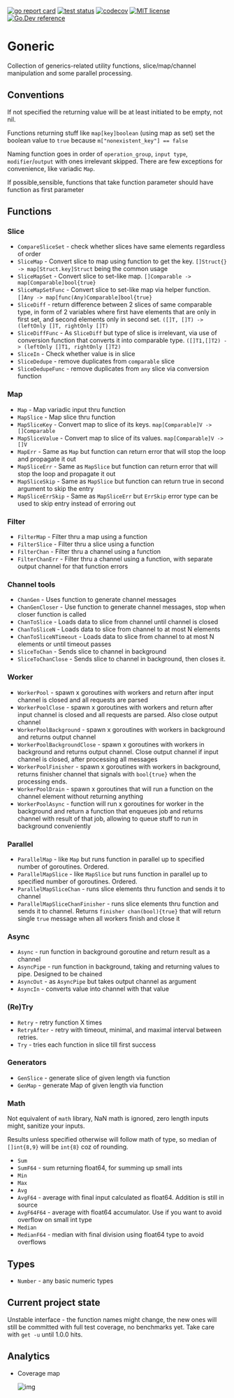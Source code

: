 [![go report card](https://goreportcard.com/badge/github.com/XANi/goneric "go report card")](https://goreportcard.com/report/github.com/XANi/goneric)
[![test status](https://github.com/go-gorm/gorm/workflows/tests/badge.svg?branch=master "test status")](https://github.com/XANi/goneric)
[![codecov](https://codecov.io/gh/XANi/goneric/branch/master/graph/badge.svg?token=079HADYAJG)](https://codecov.io/gh/XANi/goneric)
[![MIT license](https://img.shields.io/badge/license-MIT-brightgreen.svg)](https://opensource.org/licenses/MIT)
[![Go.Dev reference](https://img.shields.io/badge/go.dev-reference-blue?logo=go&logoColor=white)](https://pkg.go.dev/github.com/XANi/goneric?tab=doc)

# Goneric 

Collection of generics-related utility functions, slice/map/channel manipulation and some parallel processing.

## Conventions

If not specified the returning value will be at least initiated to be empty, not nil.

Functions returning stuff like `map[key]boolean` (using map as set) set the boolean value to `true` 
because `m["nonexistent_key"] == false`

Naming function goes in order of `operation_group`, `input type`, `modifier`/`output` with ones irrelevant skipped.
There are few exceptions for convenience, like variadic `Map`.

If possible,sensible, functions that take function parameter should have function as first parameter


## Functions

### Slice 

* `CompareSliceSet` - check whether slices have same elements regardless of order
* `SliceMap` - Convert slice to map using function to get the key. `[]Struct{} -> map[Struct.key]Struct` being the common usage
* `SliceMapSet` - Convert slice to set-like map. `[]Comparable -> map[Comparable]bool{true}`
* `SliceMapSetFunc` - Convert slice to set-like map via helper function. `[]Any -> map[func(Any)Comparable]bool{true}`
* `SliceDiff` - return difference between 2 slices of same comparable type, in form of 2 variables where first have elements 
   that are only in first set, and second elements only in second set. `([]T, []T) -> (leftOnly []T, rightOnly []T)`
* `SliceDiffFunc`  - As `SliceDiff` but type of slice is irrelevant, via use of conversion function that converts it
   into comparable type. `([]T1,[]T2) -> (leftOnly []T1, rightOnly []T2)`
* `SliceIn` - Check whether value is in slice
* `SliceDedupe` - remove duplicates from `comparable` slice
* `SliceDedupeFunc` - remove duplicates from `any` slice via conversion function

### Map

* `Map` - Map variadic input thru function
* `MapSlice` - Map slice thru function
* `MapSliceKey` - Convert map to slice of its keys. `map[Comparable]V -> []Comparable` 
* `MapSliceValue` - Convert map to slice of its values. `map[Comparable]V -> []V`
* `MapErr` - Same as `Map` but function can return error that will stop the loop and propagate it out
* `MapSliceErr` - Same as `MapSlice` but function can return error that will stop the loop and propagate it out
* `MapSliceSkip` - Same as `MapSlice` but function can return true in second argument to skip the entry
* `MapSliceErrSkip` - Same as `MapSliceErr` but `ErrSkip` error type can be used to skip entry instead of erroring out

### Filter

* `FilterMap` - Filter thru a map using a function
* `FilterSlice` - Filter thru a slice using a function
* `FilterChan` - Filter thru a channel using a function
* `FilterChanErr` - Filter thru a channel using a function, with separate output channel for that function errors

### Channel tools

* `ChanGen` - Uses function to generate channel messages
* `ChanGenCloser` - Use function to generate channel messages, stop when closer function is called
* `ChanToSlice` - Loads data to slice from channel until channel is closed
* `ChanToSliceN` - Loads data to slice from channel to at most N elements
* `ChanToSliceNTimeout` - Loads data to slice from channel to at most N elements or until timeout passes
* `SliceToChan` - Sends slice to channel in background
* `SliceToChanClose` - Sends slice to channel in background, then closes it.

### Worker

* `WorkerPool` - spawn x goroutines with workers and return after input channel is closed and all requests are parsed
* `WorkerPoolClose` - spawn x goroutines with workers and return after input channel is closed and all requests are parsed. Also close output channel
* `WorkerPoolBackground` - spawn x goroutines with workers in background and returns output channel
* `WorkerPoolBackgroundClose` - spawn x goroutines with workers in background and returns output channel. 
   Close output channel if input channel is closed, after processing all messages
* `WorkerPoolFinisher` - spawn x goroutines with workers in background, returns finisher channel that signals with `bool{true}` when the processing ends.
* `WorkerPoolDrain` - spawn x goroutines that will run a function on the channel element without returning anything
* `WorkerPoolAsync` - function will run x goroutines for worker in the background and return a function that enqueues job and returns channel with result of that job, allowing to queue stuff to run in background conveniently

### Parallel

* `ParallelMap` - like `Map` but runs function in parallel up to specified number of goroutines. Ordered.
* `ParallelMapSlice` - like `MapSlice` but runs function in parallel up to specified number of goroutines. Ordered.
* `ParallelMapSliceChan` - runs slice elements thru function and sends it to channel
* `ParallelMapSliceChanFinisher` - runs slice elements thru function and sends it to channel. 
   Returns `finisher chan(bool){true}` that will return single `true` message when all workers finish and close it

### Async

* `Async` - run function in background goroutine and return result as a channel
* `AsyncPipe` - run function in background, taking and returning values to pipe. Designed to be chained
* `AsyncOut` - as `AsyncPipe` but takes output channel as argument
* `AsyncIn` - converts value into channel with that value

### (Re)Try

* `Retry` - retry function X times
* `RetryAfter` - retry with timeout, minimal, and maximal interval between retries.
* `Try` - tries each function in slice till first success

### Generators

* `GenSlice` - generate slice of given length via function
* `GenMap` - generate Map of given length via function


### Math

Not equivalent of `math` library, NaN math is ignored, zero length inputs might, sanitize your inputs.

Results unless specified otherwise will follow math of type, so median of `[]int{8,9}` will be `int{8}` coz of rounding.


* `Sum`
* `SumF64` - sum returning float64, for summing up small ints
* `Min`
* `Max`
* `Avg`
* `AvgF64` - average with final input calculated as float64. Addition is still in source 
* `AvgF64F64` - average with float64 accumulator. Use if you want to avoid overflow on small int type
* `Median`
* `MedianF64` - median with final division using float64 type to avoid overflows


## Types

* `Number` - any basic numeric types

## Current project state

Unstable interface - the function names might change, the new ones will still be committed with full test coverage, no benchmarks yet.
Take care with `get -u` until 1.0.0 hits.


## Analytics

* Coverage map

  ![img](https://codecov.io/gh/XANi/goneric/branch/master/graphs/tree.svg?token=079HADYAJG)
